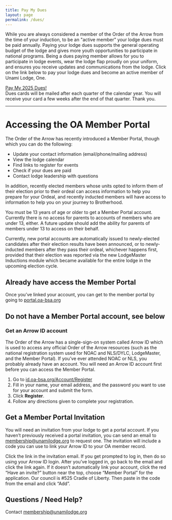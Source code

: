```yaml
---
title: Pay My Dues
layout: page
permalink: /dues/
---
```


While you are always considered a member of the Order of the Arrow from the time of your induction, to be an "active member" your lodge dues must be paid annually. Paying your lodge dues supports the general operating budget of the lodge and gives more youth opportunities to participate in national programs. Being a dues paying member allows for you to participate in lodge events, wear the lodge flap proudly on your uniform, and ensures you receive updates and communications from the lodge. Click on the link below to pay your lodge dues and become an active member of Unami Lodge, One.

<div class="row justify-content-center">
  <div class="col-md-4 text-center">
    <a href="https://scoutingevent.com/525-91020" class="btn btn-primary btn-block my-3">Pay My 2025 Dues!</a>
  </div>
</div>

<div class="col alert text-center alert-page alert-primary mb-0">
  Dues cards will be mailed after each quarter of the calendar year. You will receive your card a few weeks after the end of that quarter. Thank you.
</div>

<hr>

# Accessing the OA Member Portal

The Order of the Arrow has recently introduced a Member Portal, though which you can do the
following:
- Update your contact information (email/phone/mailing address)
- View the lodge calendar
- Find links to register for events
- Check if your dues are paid
- Contact lodge leadership with questions

In addition, recently elected members whose units opted to inform them of their election prior to their ordeal can access information to help you prepare for your Ordeal, and recently inducted members will have access to information to help you on your journey to Brotherhood.

You must be 13 years of age or older to get a Member Portal account. Currently there is no access for parents to accounts of members who are under 13, either. A future update should add the ability for parents of members under 13 to access on their behalf.

Currently, new portal accounts are automatically issued to newly-elected candidates after their election results have been announced, or to newly-inducted members after they pass their ordeal, whichever happens first, provided that their election was reported via the new LodgeMaster Inductions module which became available for the entire lodge in the upcoming election cycle.

## Already have access the Member Portal

Once you’ve linked your account, you can get to the member portal by going to [portal.oa-bsa.org](https://portal.oa-bsa.org/)

## Do not have a Member Portal account, see below
### Get an Arrow ID account

The Order of the Arrow has a single-sign-on system called Arrow ID which is used to access any official Order of the Arrow resources (such as the national registration system used for NOAC and NLS/DYLC, LodgeMaster, and the Member Portal). If you’ve ever attended NOAC or NLS, you probably already have an account. You will need an Arrow ID account first before you can access the Member Portal.

1. Go to [id.oa-bsa.org/Account/Register](https://id.oa-bsa.org/Account/Register)
2. Fill in your name, your email address, and the password you want to use for your account and submit the form.
3. Click **Register**.
4. Follow any directions given to complete your registration.

## Get a Member Portal Invitation

You will need an invitation from your lodge to get a portal account. If you haven’t previously received a portal invitation, you can send an email to membership@unamilodge.org to request one. The invitation will include a code you can use to link your Arrow ID to your OA member record.

Click the link in the invitation email. If you get prompted to log in, then do so using your Arrow ID login. After you’ve logged in, go back to the email and click the link again. If it doesn’t automatically link your account, click the red “Have an invite?” button near the top, choose “Member Portal” for the application. Our council is #525 Cradle of Liberty. Then paste in the code from the email and click “Add”.

## Questions / Need Help?

Contact membership@unamilodge.org
